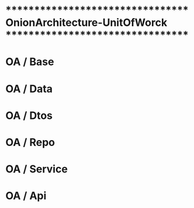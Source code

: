 # ******************************** OnionArchitecture-UnitOfWorck ********************************

# OA / Base 
  
# OA / Data

# OA / Dtos

# OA / Repo

# OA / Service

# OA / Api

